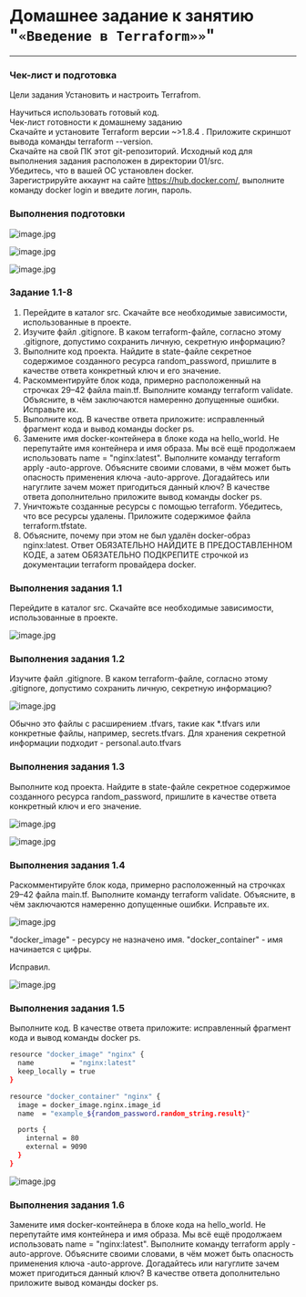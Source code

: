 # Домашнее задание к занятию "`«Введение в Terraform»»`"   

---

### Чек-лист и подготовка

Цели задания
Установить и настроить Terrafrom.  

Научиться использовать готовый код.  
Чек-лист готовности к домашнему заданию  
Скачайте и установите Terraform версии ~>1.8.4 . Приложите скриншот вывода команды terraform --version.  
Скачайте на свой ПК этот git-репозиторий. Исходный код для выполнения задания расположен в директории 01/src.  
Убедитесь, что в вашей ОС установлен docker.  
Зарегистрируйте аккаунт на сайте https://hub.docker.com/, выполните команду docker login и введите логин, пароль.  

### Выполнения подготовки

![image.jpg](https://github.com/Byzgaev-I/Terraform-Intro/blob/main/0-terra.png)

![image.jpg](https://github.com/Byzgaev-I/Terraform-Intro/blob/main/0%20terra%202-3.png)

![image.jpg](https://github.com/Byzgaev-I/Terraform-Intro/blob/main/0-terra%20dock.png)


### Задание 1.1-8

1) Перейдите в каталог src. Скачайте все необходимые зависимости, использованные в проекте.  
2) Изучите файл .gitignore. В каком terraform-файле, согласно этому .gitignore, допустимо сохранить личную, секретную информацию?  
3) Выполните код проекта. Найдите в state-файле секретное содержимое созданного ресурса random_password, пришлите в качестве ответа конкретный ключ и его значение.  
4) Раскомментируйте блок кода, примерно расположенный на строчках 29–42 файла main.tf. Выполните команду terraform validate. Объясните, в чём заключаются намеренно допущенные ошибки. Исправьте их.  
5) Выполните код. В качестве ответа приложите: исправленный фрагмент кода и вывод команды docker ps.  
6) Замените имя docker-контейнера в блоке кода на hello_world. Не перепутайте имя контейнера и имя образа. Мы всё ещё продолжаем использовать name = "nginx:latest". Выполните команду terraform apply -auto-approve. Объясните своими словами, в чём может быть опасность применения ключа -auto-approve. Догадайтесь или нагуглите зачем может пригодиться данный ключ? В качестве ответа дополнительно приложите вывод команды docker ps.  
7) Уничтожьте созданные ресурсы с помощью terraform. Убедитесь, что все ресурсы удалены. Приложите содержимое файла terraform.tfstate.  
8) Объясните, почему при этом не был удалён docker-образ nginx:latest. Ответ ОБЯЗАТЕЛЬНО НАЙДИТЕ В ПРЕДОСТАВЛЕННОМ КОДЕ, а затем ОБЯЗАТЕЛЬНО ПОДКРЕПИТЕ строчкой из документации terraform провайдера docker.

### Выполнения задания 1.1

Перейдите в каталог src. Скачайте все необходимые зависимости, использованные в проекте.  

![image.jpg](https://github.com/Byzgaev-I/Terraform-Intro/blob/main/1-1.png)

### Выполнения задания 1.2

Изучите файл .gitignore. В каком terraform-файле, согласно этому .gitignore, допустимо сохранить личную, секретную информацию?  

![image.jpg](https://github.com/Byzgaev-I/Terraform-Intro/blob/main/1-2.png)

Обычно это файлы с расширением .tfvars, такие как *.tfvars или конкретные файлы, например, secrets.tfvars.
Для хранения секретной информации подходит - personal.auto.tfvars

### Выполнения задания 1.3

 Выполните код проекта. Найдите в state-файле секретное содержимое созданного ресурса random_password, пришлите в качестве ответа конкретный ключ и его значение. 

![image.jpg](https://github.com/Byzgaev-I/Terraform-Intro/blob/main/1-3.png)

![image.jpg](https://github.com/Byzgaev-I/Terraform-Intro/blob/main/1-3-1.png)

### Выполнения задания 1.4

Раскомментируйте блок кода, примерно расположенный на строчках 29–42 файла main.tf. Выполните команду terraform validate. Объясните, в чём заключаются намеренно допущенные ошибки. Исправьте их.  


![image.jpg](https://github.com/Byzgaev-I/Terraform-Intro/blob/main/4-1.png)

"docker_image" - ресурсу не назначено имя.
"docker_container" - имя начинается с цифры.

Исправил. 

![image.jpg](https://github.com/Byzgaev-I/Terraform-Intro/blob/main/4-2.png)

### Выполнения задания 1.5

Выполните код. В качестве ответа приложите: исправленный фрагмент кода и вывод команды docker ps.  

```bash
resource "docker_image" "nginx" {
  name         = "nginx:latest"
  keep_locally = true
}

resource "docker_container" "nginx" {
  image = docker_image.nginx.image_id
  name  = "example_${random_password.random_string.result}"

  ports {
    internal = 80
    external = 9090
  }
}

```
![image.jpg](https://github.com/Byzgaev-I/Terraform-Intro/blob/main/5.png)


### Выполнения задания 1.6

Замените имя docker-контейнера в блоке кода на hello_world. Не перепутайте имя контейнера и имя образа. Мы всё ещё продолжаем использовать name = "nginx:latest". Выполните команду terraform apply -auto-approve. Объясните своими словами, в чём может быть опасность применения ключа -auto-approve. Догадайтесь или нагуглите зачем может пригодиться данный ключ? В качестве ответа дополнительно приложите вывод команды docker ps. 










































    
